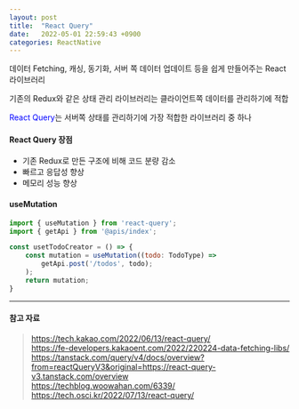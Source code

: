 ```yaml
---
layout: post
title:  "React Query"
date:   2022-05-01 22:59:43 +0900
categories: ReactNative
---
```


데이터 Fetching, 캐싱, 동기화, 서버 쪽 데이터 업데이트 등을 쉽게 만들어주는 React 라이브러리

기존의 Redux와 같은 상태 관리 라이브러리는 클라이언트쪽 데이터를 관리하기에 적합

<span style="background-color:white; color:blue">React Query</span>는 서버쪽 상태를 관리하기에 가장 적합한 라이브러리 중 하나


#### React Query 장점
- 기존 Redux로 만든 구조에 비해 코드 분량 감소
- 빠르고 응답성 향상
- 메모리 성능 향상


#### useMutation
```javascript
import { useMutation } from 'react-query';
import { getApi } from '@apis/index';

const usetTodoCreator = () => {
	const mutation = useMutation((todo: TodoType) => 
		getApi.post('/todos', todo);
	);
	return mutation;
}
```



---
#### 참고 자료
> https://tech.kakao.com/2022/06/13/react-query/  
> https://fe-developers.kakaoent.com/2022/220224-data-fetching-libs/   
> https://tanstack.com/query/v4/docs/overview?from=reactQueryV3&original=https://react-query-v3.tanstack.com/overview    
> https://techblog.woowahan.com/6339/    
> https://tech.osci.kr/2022/07/13/react-query/    